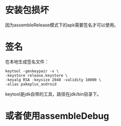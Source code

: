 # 安装包损坏
因为assembleRelease模式下的apk需要签名才可以使用。


# 签名
在本地生成签名文件：
```agsl
keytool -genkeypair -v \
-keystore release.keystore \
-keyalg RSA -keysize 2048 -validity 10000 \
-alias pakeplus_android
```
keytool是jdk自带的工具，路径在jdk/bin目录下。



# 或者使用assembleDebug

